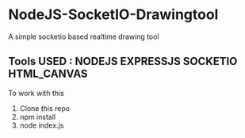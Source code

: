 # NodeJS-SocketIO-Drawingtool
A simple socketio based realtime drawing tool

## Tools USED : NODEJS EXPRESSJS SOCKETIO HTML_CANVAS

To work with this 
1) Clone this repo
2) npm install
3) node index.js


